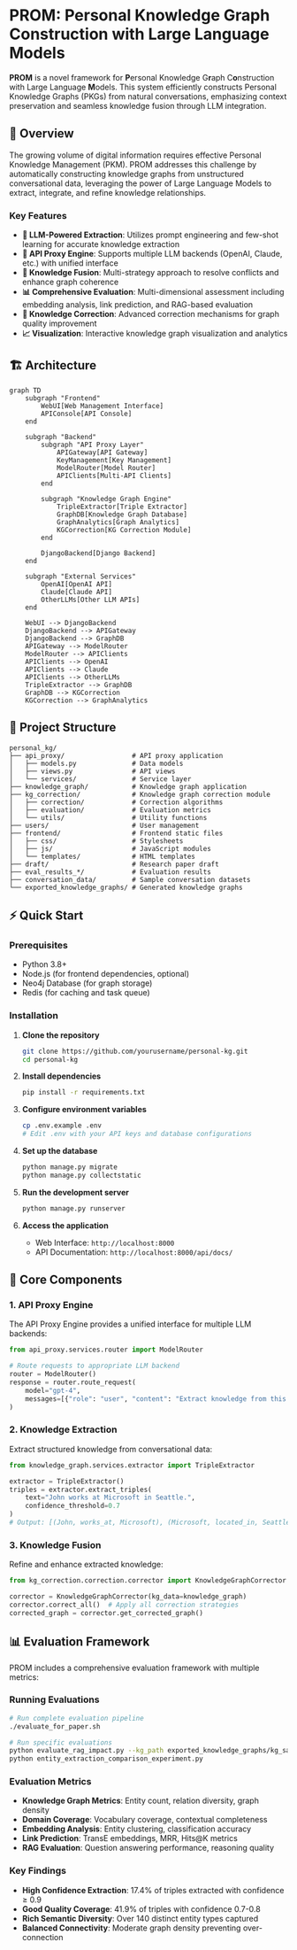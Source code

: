 # PROM: Personal Knowledge Graph Construction with Large Language Models

**PROM** is a novel framework for **P**ersonal Knowledge G**r**aph C**o**nstruction with Large Language **M**odels. This system efficiently constructs Personal Knowledge Graphs (PKGs) from natural conversations, emphasizing context preservation and seamless knowledge fusion through LLM integration.

## 🚀 Overview

The growing volume of digital information requires effective Personal Knowledge Management (PKM). PROM addresses this challenge by automatically constructing knowledge graphs from unstructured conversational data, leveraging the power of Large Language Models to extract, integrate, and refine knowledge relationships.

### Key Features

- **🤖 LLM-Powered Extraction**: Utilizes prompt engineering and few-shot learning for accurate knowledge extraction
- **🔄 API Proxy Engine**: Supports multiple LLM backends (OpenAI, Claude, etc.) with unified interface
- **🧠 Knowledge Fusion**: Multi-strategy approach to resolve conflicts and enhance graph coherence
- **📊 Comprehensive Evaluation**: Multi-dimensional assessment including embedding analysis, link prediction, and RAG-based evaluation
- **🔧 Knowledge Correction**: Advanced correction mechanisms for graph quality improvement
- **📈 Visualization**: Interactive knowledge graph visualization and analytics

## 🏗️ Architecture

```mermaid
graph TD
    subgraph "Frontend"
        WebUI[Web Management Interface]
        APIConsole[API Console]
    end
    
    subgraph "Backend"
        subgraph "API Proxy Layer"
            APIGateway[API Gateway]
            KeyManagement[Key Management]
            ModelRouter[Model Router]
            APIClients[Multi-API Clients]
        end
        
        subgraph "Knowledge Graph Engine"
            TripleExtractor[Triple Extractor]
            GraphDB[Knowledge Graph Database]
            GraphAnalytics[Graph Analytics]
            KGCorrection[KG Correction Module]
        end
        
        DjangoBackend[Django Backend]
    end
    
    subgraph "External Services"
        OpenAI[OpenAI API]
        Claude[Claude API]
        OtherLLMs[Other LLM APIs]
    end
    
    WebUI --> DjangoBackend
    DjangoBackend --> APIGateway
    DjangoBackend --> GraphDB
    APIGateway --> ModelRouter
    ModelRouter --> APIClients
    APIClients --> OpenAI
    APIClients --> Claude
    APIClients --> OtherLLMs
    TripleExtractor --> GraphDB
    GraphDB --> KGCorrection
    KGCorrection --> GraphAnalytics
```

## 📁 Project Structure

```
personal_kg/
├── api_proxy/                 # API proxy application
│   ├── models.py              # Data models
│   ├── views.py               # API views
│   └── services/              # Service layer
├── knowledge_graph/           # Knowledge graph application
├── kg_correction/             # Knowledge graph correction module
│   ├── correction/            # Correction algorithms
│   ├── evaluation/            # Evaluation metrics
│   └── utils/                 # Utility functions
├── users/                     # User management
├── frontend/                  # Frontend static files
│   ├── css/                   # Stylesheets
│   ├── js/                    # JavaScript modules
│   └── templates/             # HTML templates
├── draft/                     # Research paper draft
├── eval_results_*/            # Evaluation results
├── conversation_data/         # Sample conversation datasets
└── exported_knowledge_graphs/ # Generated knowledge graphs
```

## ⚡ Quick Start

### Prerequisites

- Python 3.8+
- Node.js (for frontend dependencies, optional)
- Neo4j Database (for graph storage)
- Redis (for caching and task queue)

### Installation

1. **Clone the repository**
   ```bash
   git clone https://github.com/yourusername/personal-kg.git
   cd personal-kg
   ```

2. **Install dependencies**
   ```bash
   pip install -r requirements.txt
   ```

3. **Configure environment variables**
   ```bash
   cp .env.example .env
   # Edit .env with your API keys and database configurations
   ```

4. **Set up the database**
   ```bash
   python manage.py migrate
   python manage.py collectstatic
   ```

5. **Run the development server**
   ```bash
   python manage.py runserver
   ```

6. **Access the application**
   - Web Interface: `http://localhost:8000`
   - API Documentation: `http://localhost:8000/api/docs/`

## 🔧 Core Components

### 1. API Proxy Engine

The API Proxy Engine provides a unified interface for multiple LLM backends:

```python
from api_proxy.services.router import ModelRouter

# Route requests to appropriate LLM backend
router = ModelRouter()
response = router.route_request(
    model="gpt-4",
    messages=[{"role": "user", "content": "Extract knowledge from this text..."}]
)
```

### 2. Knowledge Extraction

Extract structured knowledge from conversational data:

```python
from knowledge_graph.services.extractor import TripleExtractor

extractor = TripleExtractor()
triples = extractor.extract_triples(
    text="John works at Microsoft in Seattle.",
    confidence_threshold=0.7
)
# Output: [(John, works_at, Microsoft), (Microsoft, located_in, Seattle)]
```

### 3. Knowledge Fusion

Refine and enhance extracted knowledge:

```python
from kg_correction.correction.corrector import KnowledgeGraphCorrector

corrector = KnowledgeGraphCorrector(kg_data=knowledge_graph)
corrector.correct_all()  # Apply all correction strategies
corrected_graph = corrector.get_corrected_graph()
```

## 📊 Evaluation Framework

PROM includes a comprehensive evaluation framework with multiple metrics:

### Running Evaluations

```bash
# Run complete evaluation pipeline
./evaluate_for_paper.sh

# Run specific evaluations
python evaluate_rag_impact.py --kg_path exported_knowledge_graphs/kg_sample.json
python entity_extraction_comparison_experiment.py
```

### Evaluation Metrics

- **Knowledge Graph Metrics**: Entity count, relation diversity, graph density
- **Domain Coverage**: Vocabulary coverage, contextual completeness
- **Embedding Analysis**: Entity clustering, classification accuracy
- **Link Prediction**: TransE embeddings, MRR, Hits@K metrics
- **RAG Evaluation**: Question answering performance, reasoning quality


### Key Findings

- **High Confidence Extraction**: 17.4% of triples extracted with confidence ≥ 0.9
- **Good Quality Coverage**: 41.9% of triples with confidence 0.7-0.8
- **Rich Semantic Diversity**: Over 140 distinct entity types captured
- **Balanced Connectivity**: Moderate graph density preventing over-connection
